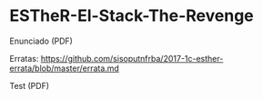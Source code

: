 # ESTheR-El-Stack-The-Revenge

Enunciado (PDF)

Erratas: https://github.com/sisoputnfrba/2017-1c-esther-errata/blob/master/errata.md

Test (PDF)

